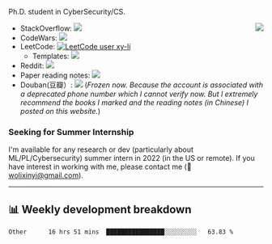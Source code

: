 Ph.D. student in CyberSecurity/CS.

<img align="right" src="https://github-readme-stats.vercel.app/api?username=li-xin-yi&count_private=true&show_icons=true&hide_title=true&theme=tokyonight" />

- StackOverflow: [![](https://stackoverflow-badge.herokuapp.com/api/StackOverflowBadge/4710264)](https://stackoverflow.com/users/4710264/xinyi-li/)
- CodeWars: [![](https://www.codewars.com/users/xy-li/badges/micro)](https://www.codewars.com/users/xy-li/)
- LeetCode: [![LeetCode user xy-li](https://img.shields.io/badge/dynamic/json?style=flat-square&labelColor=black&color=%23ffa116&label=Solved&query=solvedOverTotal&url=https%3A%2F%2Fleetcode-badge.vercel.app%2Fapi%2Fusers%2Fxy-li&logo=leetcode&logoColor=yellow)](https://leetcode.com/xy-li/)
  - Templates: [![](https://custom-icon-badges.herokuapp.com/readthedocs/lctemplates?label=lctemplates&style=flat-square&logo=paste&logoColor=white)](https://lctemplates.xyli.codes/en/latest/) 
- Reddit: [![](https://img.shields.io/reddit/user-karma/combined/xy-li?style=social)](https://www.reddit.com/user/xy-li/)
- Paper reading notes: [![](https://custom-icon-badges.herokuapp.com/readthedocs/paper-weekly?label=paper-weekly&style=flat-square&logo=repo&logoColor=white)](https://paper-weekly.readthedocs.io/en/latest/)
- Douban(豆瓣）: [![](https://custom-icon-badges.herokuapp.com/badge/Douban-yangzhou301-lightgrey?style=flat-square&logo=doubanread&logoColor=389EAC)](https://www.douban.com/people/yangzhou301)  (*Frozen now. Because the account is associated with a deprecated phone number which I cannot verify now. But I extremely recommend the books I marked and the reading notes (in Chinese) I posted on this website.*)

### Seeking for Summer Internship

I'm available for any research or dev (particularly about ML/PL/Cybersecurity) summer intern in 2022 (in the US or remote). If you have interest in working with me, please contact me (:email:[wolixinyi@gmail.com](mailto:wolixinyi@gmail.com)).

---

## 📊 Weekly development breakdown

<!--START_SECTION:waka-->

```text
Other      16 hrs 51 mins  ████████████████░░░░░░░░░   63.83 %
```

<!--END_SECTION:waka-->
